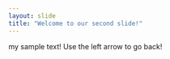 ```yaml
---
layout: slide
title: "Welcome to our second slide!"
---
```

my sample text!
Use the left arrow to go back!
